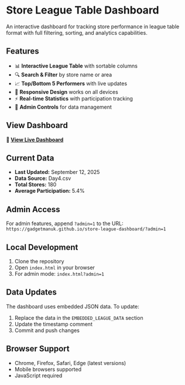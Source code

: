 # Store League Table Dashboard

An interactive dashboard for tracking store performance in league table format with full filtering, sorting, and analytics capabilities.

## Features

- 📊 **Interactive League Table** with sortable columns
- 🔍 **Search & Filter** by store name or area
- 📈 **Top/Bottom 5 Performers** with live updates
- 📱 **Responsive Design** works on all devices
- ⚡ **Real-time Statistics** with participation tracking
- 🎯 **Admin Controls** for data management

## View Dashboard

**🔗 [View Live Dashboard](https://gadgetmanuk.github.io/store-league-dashboard/)**

## Current Data

- **Last Updated:** September 12, 2025
- **Data Source:** Day4.csv
- **Total Stores:** 180
- **Average Participation:** 5.4%

## Admin Access

For admin features, append `?admin=1` to the URL:
`https://gadgetmanuk.github.io/store-league-dashboard/?admin=1`

## Local Development

1. Clone the repository
2. Open `index.html` in your browser
3. For admin mode: `index.html?admin=1`

## Data Updates

The dashboard uses embedded JSON data. To update:
1. Replace the data in the `EMBEDDED_LEAGUE_DATA` section
2. Update the timestamp comment
3. Commit and push changes

## Browser Support

- Chrome, Firefox, Safari, Edge (latest versions)
- Mobile browsers supported
- JavaScript required